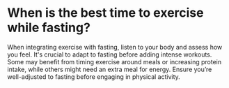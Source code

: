 # When is the best time to exercise while fasting?

When integrating exercise with fasting, listen to your body and assess how you feel. It's crucial to adapt to fasting before adding intense workouts. Some may benefit from timing exercise around meals or increasing protein intake, while others might need an extra meal for energy. Ensure you’re well-adjusted to fasting before engaging in physical activity.